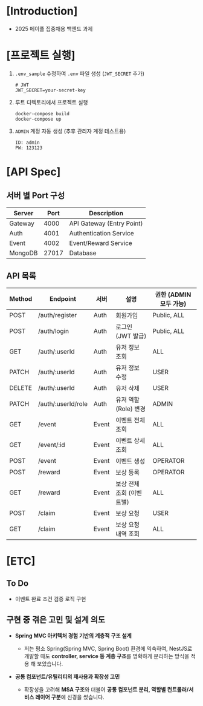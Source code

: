 # [Introduction]

- 2025 메이플 집중채용 백엔드 과제

# [프로젝트 실행]

1. `.env_sample` 수정하여 `.env` 파일 생성 (`JWT_SECRET` 추가)

   ```shell
   # JWT
   JWT_SECRET=your-secret-key
   ```

2. 루트 디렉토리에서 프로젝트 실행

   ```shell
   docker-compose build
   docker-compose up
   ```

3. `ADMIN` 계정 자동 생성 (추후 관리자 계정 테스트용)

   ```shell
   ID: admin
   PW: 123123
   ```

# [API Spec]

## 서버 별 Port 구성

| Server  | Port  | Description               |
| ------- | ----- | ------------------------- |
| Gateway | 4000  | API Gateway (Entry Point) |
| Auth    | 4001  | Authentication Service    |
| Event   | 4002  | Event/Reward Service      |
| MongoDB | 27017 | Database                  |

## API 목록

| Method | Endpoint           | 서버  | 설명                      | 권한 (ADMIN 모두 가능) |
| ------ | ------------------ | ----- | ------------------------- | ---------------------- |
| POST   | /auth/register     | Auth  | 회원가입                  | Public, ALL            |
| POST   | /auth/login        | Auth  | 로그인(JWT 발급)          | Public, ALL            |
| GET    | /auth/:userId      | Auth  | 유저 정보 조회            | ALL                    |
| PATCH  | /auth/:userId      | Auth  | 유저 정보 수정            | USER                   |
| DELETE | /auth/:userId      | Auth  | 유저 삭제                 | USER                   |
| PATCH  | /auth/:userId/role | Auth  | 유저 역할(Role) 변경      | ADMIN                  |
| GET    | /event             | Event | 이벤트 전체 조회          | ALL                    |
| GET    | /event/:id         | Event | 이벤트 상세 조회          | ALL                    |
| POST   | /event             | Event | 이벤트 생성               | OPERATOR               |
| POST   | /reward            | Event | 보상 등록                 | OPERATOR               |
| GET    | /reward            | Event | 보상 전체 조회 (이벤트별) | ALL                    |
| POST   | /claim             | Event | 보상 요청                 | USER                   |
| GET    | /claim             | Event | 보상 요청 내역 조회       | ALL                    |

# [ETC]

## To Do

- 이벤트 완료 조건 검증 로직 구현

## 구현 중 겪은 고민 및 설계 의도

- **Spring MVC 아키텍처 경험 기반의 계층적 구조 설계**

  - 저는 평소 Spring(Spring MVC, Spring Boot) 환경에 익숙하여, NestJS로 개발할 때도 **controller, service 등 계층 구조**를 명확하게 분리하는 방식을 적용 해 보았습니다.

- **공통 컴포넌트/유틸리티의 재사용과 확장성 고민**
  - 확장성을 고려해 **MSA 구조**와 더불어 **공통 컴포넌트 분리, 역할별 컨트롤러/서비스 레이어 구분**에 신경을 썼습니다.
